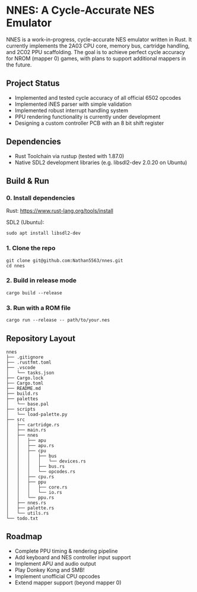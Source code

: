 # NNES: A Cycle-Accurate NES Emulator
NNES is a work-in-progress, cycle-accurate NES emulator written in Rust. It currently implements the 2A03 CPU core, memory bus, cartridge handling, and 2C02 PPU scaffolding. The goal is to achieve perfect cycle accuracy for NROM (mapper 0) games, with plans to support additional mappers in the future.

## Project Status
- Implemented and tested cycle accuracy of all official 6502 opcodes
- Implemented iNES parser with simple validation
- Implemented robust interrupt handling system
- PPU rendering functionality is currently under development
- Designing a custom controller PCB with an 8 bit shift register

 ## Dependencies
- Rust Toolchain via rustup (tested with 1.87.0)
- Native SDL2 development libraries (e.g. libsdl2-dev 2.0.20 on Ubuntu)

## Build & Run
### 0. Install dependencies
Rust: https://www.rust-lang.org/tools/install

SDL2 (Ubuntu):
```
sudo apt install libsdl2-dev
```

### 1. Clone the repo
```
git clone git@github.com:Nathan5563/nnes.git
cd nnes
```

### 2. Build in release mode
```
cargo build --release
```

### 3. Run with a ROM file
```
cargo run --release -- path/to/your.nes
```

## Repository Layout
```
nnes
├── .gitignore
├── .rustfmt.toml
├── .vscode
│   └── tasks.json
├── Cargo.lock
├── Cargo.toml
├── README.md
├── build.rs
├── palettes
│   └── base.pal
├── scripts
│   └── load-palette.py
├── src
│   ├── cartridge.rs
│   ├── main.rs
│   ├── nnes
│   │   ├── apu
│   │   ├── apu.rs
│   │   ├── cpu
│   │   │   ├── bus
│   │   │   │   └── devices.rs
│   │   │   ├── bus.rs
│   │   │   └── opcodes.rs
│   │   ├── cpu.rs
│   │   ├── ppu
│   │   │   ├── core.rs
│   │   │   └── io.rs
│   │   └── ppu.rs
│   ├── nnes.rs
│   ├── palette.rs
│   └── utils.rs
└── todo.txt
```

## Roadmap
- Complete PPU timing & rendering pipeline
- Add keyboard and NES controller input support
- Implement APU and audio output
- Play Donkey Kong and SMB!
- Implement unofficial CPU opcodes
- Extend mapper support (beyond mapper 0)
